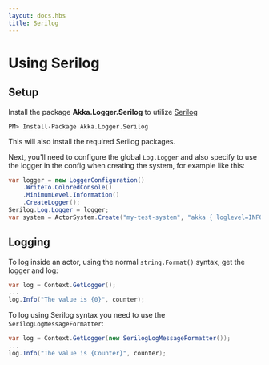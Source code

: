 ```yaml
---
layout: docs.hbs
title: Serilog
---
```

# Using Serilog

## Setup
Install the package __Akka.Logger.Serilog__ to utilize
[Serilog](http://serilog.net/)

```
PM> Install-Package Akka.Logger.Serilog
```

This will also install the required Serilog packages.

Next, you'll need to configure the global `Log.Logger` and also specify to use
the logger in the config when creating the system, for example like this:
```csharp
var logger = new LoggerConfiguration()
	.WriteTo.ColoredConsole()
	.MinimumLevel.Information()
	.CreateLogger();
Serilog.Log.Logger = logger;
var system = ActorSystem.Create("my-test-system", "akka { loglevel=INFO,  loggers=[\"Akka.Logger.Serilog.SerilogLogger, Akka.Logger.Serilog\"]}");
```

## Logging
To log inside an actor, using the normal `string.Format()` syntax, get the
logger and log:
```csharp
var log = Context.GetLogger();
...
log.Info("The value is {0}", counter);
```

To log using Serilog syntax you need to use the `SerilogLogMessageFormatter`:
```csharp
var log = Context.GetLogger(new SerilogLogMessageFormatter());
...
log.Info("The value is {Counter}", counter);
```
